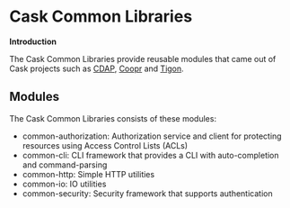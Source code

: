 # Cask Common Libraries

**Introduction**

The Cask Common Libraries provide reusable modules that came out of Cask projects such as
[CDAP](https://github.com/caskdata/cdap), [Coopr](https://github.com/caskdata/coopr) and [Tigon](https://github.com/caskdata/tigon).

## Modules

The Cask Common Libraries consists of these modules:
* common-authorization: Authorization service and client for protecting resources using Access Control Lists (ACLs)
* common-cli: CLI framework that provides a CLI with auto-completion and command-parsing
* common-http: Simple HTTP utilities
* common-io: IO utilities
* common-security: Security framework that supports authentication
